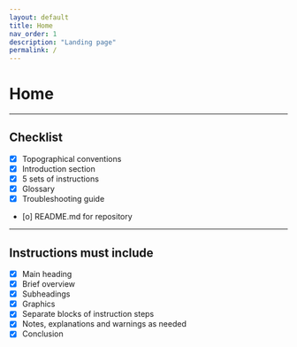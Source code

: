```yaml
---
layout: default
title: Home
nav_order: 1
description: "Landing page"
permalink: /
---
```


# Home

---

## Checklist

* [x] Topographical conventions
* [x] Introduction section
* [x] 5 sets of instructions
* [x] Glossary
* [x] Troubleshooting guide
* [o] README.md for repository

---

## Instructions must include

* [x] Main heading
* [x] Brief overview
* [x] Subheadings
* [x] Graphics
* [x] Separate blocks of instruction steps
* [x] Notes, explanations and warnings as needed
* [x] Conclusion
